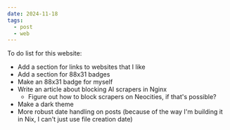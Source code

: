 ```yaml
---
date: 2024-11-18
tags:
  - post
  - web
---
```


To do list for this website:
- Add a section for links to websites that I like
- Add a section for 88x31 badges
- Make an 88x31 badge for myself
- Write an article about blocking AI scrapers in Nginx
  - Figure out how to block scrapers on Neocities, if that's possible?
- Make a dark theme
- More robust date handling on posts (because of the way I'm building it in Nix, I can't just use file creation date)
